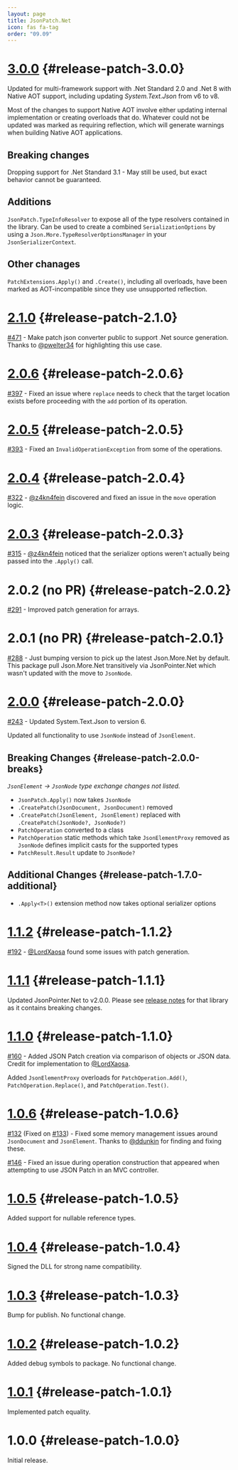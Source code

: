 ```yaml
---
layout: page
title: JsonPatch.Net
icon: fas fa-tag
order: "09.09"
---
```

# [3.0.0](https://github.com/gregsdennis/json-everything/pull/619) {#release-patch-3.0.0}

Updated for multi-framework support with .Net Standard 2.0 and .Net 8 with Native AOT support, including updating _System.Text.Json_ from v6 to v8.

Most of the changes to support Native AOT involve either updating internal implementation or creating overloads that do.  Whatever could not be updated was marked as requiring reflection, which will generate warnings when building Native AOT applications.

## Breaking changes

Dropping support for .Net Standard 3.1 - May still be used, but exact behavior cannot be guaranteed. 

## Additions

`JsonPatch.TypeInfoResolver` to expose all of the type resolvers contained in the library.  Can be used to create a combined `SerializationOptions` by using a `Json.More.TypeResolverOptionsManager` in your `JsonSerializerContext`.

## Other chanages

`PatchExtensions.Apply()` and `.Create()`, including all overloads, have been marked as AOT-incompatible since they use unsupported reflection.

# [2.1.0](https://github.com/gregsdennis/json-everything/pull/472) {#release-patch-2.1.0}

[#471](https://github.com/gregsdennis/json-everything/issues/397) - Make patch json converter public to support .Net source generation.  Thanks to [@pwelter34](https://github.com/pwelter34) for highlighting this use case.

# [2.0.6](https://github.com/gregsdennis/json-everything/pull/400) {#release-patch-2.0.6}

[#397](https://github.com/gregsdennis/json-everything/issues/397) - Fixed an issue where `replace` needs to check that the target location exists before proceeding with the `add` portion of its operation.

# [2.0.5](https://github.com/gregsdennis/json-everything/pull/394) {#release-patch-2.0.5}

[#393](https://github.com/gregsdennis/json-everything/issues/393) - Fixed an `InvalidOperationException` from some of the operations.

# [2.0.4](https://github.com/gregsdennis/json-everything/pull/323) {#release-patch-2.0.4}

[#322](https://github.com/gregsdennis/json-everything/pull/322) - [@z4kn4fein](https://github.com/z4kn4fein) discovered and fixed an issue in the `move` operation logic.

# [2.0.3](https://github.com/gregsdennis/json-everything/pull/317) {#release-patch-2.0.3}

[#315](https://github.com/gregsdennis/json-everything/pull/315) - [@z4kn4fein](https://github.com/z4kn4fein) noticed that the serializer options weren't actually being passed into the `.Apply()` call.

# 2.0.2 (no PR) {#release-patch-2.0.2}

[#291](https://github.com/gregsdennis/json-everything/pull/291) - Improved patch generation for arrays.

# 2.0.1 (no PR) {#release-patch-2.0.1}

[#288](https://github.com/gregsdennis/json-everything/issues/288) - Just bumping version to pick up the latest Json.More.Net by default.  This package pull Json.More.Net transitively via JsonPointer.Net which wasn't updated with the move to `JsonNode`.

# [2.0.0](https://github.com/gregsdennis/json-everything/pull/280) {#release-patch-2.0.0}

[#243](https://github.com/gregsdennis/json-everything/pull/243) - Updated System.Text.Json to version 6.

Updated all functionality to use `JsonNode` instead of `JsonElement`.

## Breaking Changes {#release-patch-2.0.0-breaks}

_`JsonElement` -> `JsonNode` type exchange changes not listed._

- `JsonPatch.Apply()` now takes `JsonNode`
- `.CreatePatch(JsonDocument, JsonDocument)` removed
- `.CreatePatch(JsonElement, JsonElement)` replaced with `.CreatePatch(JsonNode?, JsonNode?)`
- `PatchOperation` converted to a class
- `PatchOperation` static methods which take `JsonElementProxy` removed as `JsonNode` defines implicit casts for the supported types
- `PatchResult.Result` update to `JsonNode?`

## Additional Changes {#release-patch-1.7.0-additional}

- `.Apply<T>()` extension method now takes optional serializer options

# [1.1.2](https://github.com/gregsdennis/json-everything/pull/196) {#release-patch-1.1.2}

[#192](https://github.com/gregsdennis/json-everything/pull/192) - [@LordXaosa](https://github.com/LordXaosa) found some issues with patch generation.

# [1.1.1](https://github.com/gregsdennis/json-everything/pull/179) {#release-patch-1.1.1}

Updated JsonPointer.Net to v2.0.0.  Please see [release notes](./json-pointer.md) for that library as it contains breaking changes.

# [1.1.0](https://github.com/gregsdennis/json-everything/pull/163) {#release-patch-1.1.0}

[#160](https://github.com/gregsdennis/json-everything/pull/160) - Added JSON Patch creation via comparison of objects or JSON data.  Credit for implementation to [@LordXaosa](https://github.com/LordXaosa).

Added `JsonElementProxy` overloads for `PatchOperation.Add()`, `PatchOperation.Replace()`, and `PatchOperation.Test()`.

# [1.0.6](https://github.com/gregsdennis/json-everything/pull/147) {#release-patch-1.0.6}

[#132](https://github.com/gregsdennis/json-everything/pull/132) (Fixed on [#133](https://github.com/gregsdennis/json-everything/pull/133)) - Fixed some memory management issues around `JsonDocument` and `JsonElement`.  Thanks to [@ddunkin](https://github.com/ddunkin) for finding and fixing these.

[#146](https://github.com/gregsdennis/json-everything/issues/146) - Fixed an issue during operation construction that appeared when attempting to use JSON Patch in an MVC controller.

# [1.0.5](https://github.com/gregsdennis/json-everything/pull/75) {#release-patch-1.0.5}

Added support for nullable reference types.

# [1.0.4](https://github.com/gregsdennis/json-everything/pull/61) {#release-patch-1.0.4}

Signed the DLL for strong name compatibility.

# [1.0.3](https://github.com/gregsdennis/json-everything/commit/4b6c5900f4bfb45119a3dc5c3ce60b7d7a2e8c9e) {#release-patch-1.0.3}

Bump for publish.  No functional change.

# [1.0.2](https://github.com/gregsdennis/json-everything/pull/45) {#release-patch-1.0.2}

Added debug symbols to package.  No functional change.

# [1.0.1](https://github.com/gregsdennis/json-everything/pull/26) {#release-patch-1.0.1}

Implemented patch equality.

# 1.0.0 {#release-patch-1.0.0}

Initial release.
